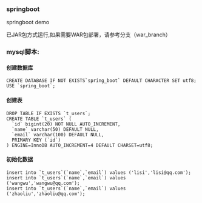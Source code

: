 ### springboot
springboot demo

已JAR包方式运行,如果需要WAR包部署，请参考分支（war_branch）

### mysql脚本:
#### 创建数据库
```
CREATE DATABASE IF NOT EXISTS`spring_boot` DEFAULT CHARACTER SET utf8;
USE `spring_boot`;
```
#### 创建表
```
DROP TABLE IF EXISTS `t_users`;
CREATE TABLE `t_users` (
  `id` bigint(20) NOT NULL AUTO_INCREMENT,
  `name` varchar(50) DEFAULT NULL,
  `email` varchar(100) DEFAULT NULL,
  PRIMARY KEY (`id`)
) ENGINE=InnoDB AUTO_INCREMENT=4 DEFAULT CHARSET=utf8;
```
#### 初始化数据
```
insert into `t_users`(`name`,`email`) values ('lisi','lisi@qq.com');
insert into `t_users`(`name`,`email`) values ('wangwu','wangwu@qq.com');
insert into `t_users`(`name`,`email`) values ('zhaoliu','zhaoliu@qq.com');
```
